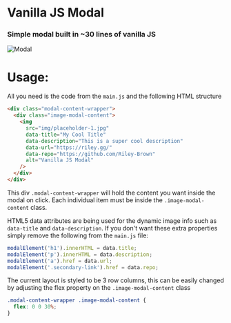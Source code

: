 # Vanilla JS Modal

### Simple modal built in ~30 lines of vanilla JS

![Modal](readme.gif)

# Usage:

All you need is the code from the `main.js` and the following HTML structure

```html
<div class="modal-content-wrapper">
  <div class="image-modal-content">
    <img
      src="img/placeholder-1.jpg"
      data-title="My Cool Title"
      data-description="This is a super cool description"
      data-url="https://riley.gg/"
      data-repo="https://github.com/Riley-Brown"
      alt="Vanilla JS Modal"
    />
  </div>
</div>
```

This div `.modal-content-wrapper` will hold the content you want inside the modal on click. Each individual item must be inside the `.image-modal-content` class.

HTML5 data attributes are being used for the dynamic image info such as `data-title` and `data-description`. If you don't want these extra properties simply remove the following from the `main.js` file:

```js
modalElement('h1').innerHTML = data.title;
modalElement('p').innerHTML = data.description;
modalElement('a').href = data.url;
modalElement('.secondary-link').href = data.repo;
```

The current layout is styled to be 3 row columns, this can be easily changed by adjusting the flex property on the `.image-modal-content` class

```css
.modal-content-wrapper .image-modal-content {
  flex: 0 0 30%;
}
```

